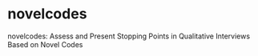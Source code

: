 # novelcodes
novelcodes: Assess and Present Stopping Points in Qualitative Interviews Based on Novel Codes
